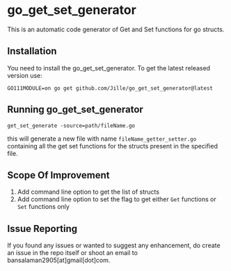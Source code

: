 go_get_set_generator
====================
This is an automatic code generator of Get and Set functions for go structs.

Installation
------------

You need to install the go_get_set_generator. To get the latest released version use:

```GO111MODULE=on go get github.com/Jille/go_get_set_generator@latest```

Running go_get_set_generator
----------------------------
```get_set_generate -source=path/fileName.go```

this will generate a new file with name `fileName_getter_setter.go` containing all the 
get set functions for the structs present in the specified file. 


Scope Of Improvement 
--------------------
1. Add command line option to get the list of structs
2. Add command line option to set the flag to get either `Get` functions or `Set` functions only

Issue Reporting
----------------
If you found any issues or wanted to suggest any enhancement, do create an issue in the repo itself or shoot an email to bansalaman2905[at]gmail[dot]com.
